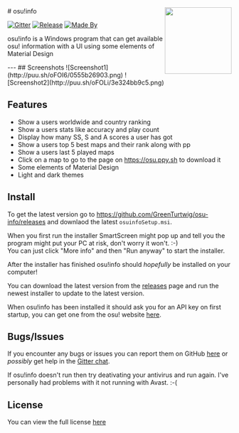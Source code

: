 <img src="http://i.imgur.com/ZYuyohN.png" align="right" height="150" width="150" />
# osu!info

[![Gitter](https://badges.gitter.im/GreenTurtwig/osu-info.svg)](https://gitter.im/GreenTurtwig/osu-info?utm_source=badge&utm_medium=badge&utm_campaign=pr-badge&utm_content=badge)
[![Release](https://img.shields.io/github/release/greenturtwig/osu-info.svg)](https://github.com/GreenTurtwig/osu-info/releases)
[![Made By](https://img.shields.io/badge/made%20by-GreenTurtwig%20%26%20Alipoodle-orange.svg)](https://github.com/GreenTurtwig/osu-info)
<p>osu!info is a Windows program that can get available osu! information with a UI using some elements of Material Design</p>
---
## Screenshots
![Screenshot1](http://puu.sh/oFOI6/0555b26903.png) ![Screenshot2](http://puu.sh/oFOLi/3e324bb9c5.png)

## Features
- Show a users worldwide and country ranking
- Show a users stats like accuracy and play count
- Display how many SS, S and A scores a user has got
- Show a users top 5 best maps and their rank along with pp
- Show a users last 5 played maps
- Click on a map to go to the page on https://osu.ppy.sh to download it
- Some elements of Material Design
- Light and dark themes

## Install
To get the latest version go to https://github.com/GreenTurtwig/osu-info/releases and downlaod the latest `osuinfoSetup.msi`.  
  
When you first run the installer SmartScreen might pop up and tell you the program might put your PC at risk, don't worry it won't. :-)  
You can just click "More info" and then "Run anyway" to start the installer.

After the installer has finished osu!info should *hopefully* be installed on your computer!  
  
You can download the latest version from the [releases](https://github.com/GreenTurtwig/osu-info/releases) page and run the newest installer to update to the latest version.
  
  
When osu!info has been installed it should ask you for an API key on first startup, you can get one from the osu! website [here](https://osu.ppy.sh/p/api).

## Bugs/Issues
If you encounter any bugs or issues you can report them on GitHub [here](https://github.com/GreenTurtwig/osu-info/issues) or *possibly* get help in the [Gitter chat](https://gitter.im/GreenTurtwig/osu-info).  
  
If osu!info doesn't run then try deativating your antivirus and run again. I've personally had problems with it not running with Avast. :-(

## License
You can view the full license [here](https://github.com/GreenTurtwig/osu-info/blob/master/LICENSE.txt)
